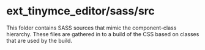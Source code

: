 # ext_tinymce_editor/sass/src

This folder contains SASS sources that mimic the component-class hierarchy. These files
are gathered in to a build of the CSS based on classes that are used by the build.
